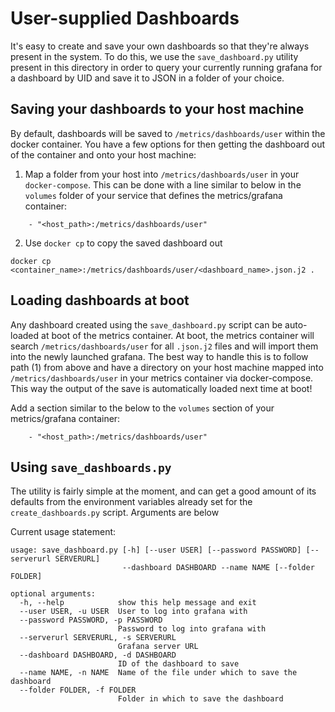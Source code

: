# User-supplied Dashboards

It's easy to create and save your own dashboards so that they're always present in the system. To do this, we use the `save_dashboard.py` utility present in this directory in order to query your currently running grafana for a dashboard by UID and save it to JSON in a folder of your choice.

## Saving your dashboards to your host machine

By default, dashboards will be saved to `/metrics/dashboards/user` within the docker container. You have a few options for then getting the dashboard out of the container and onto your host machine:

1. Map a folder from your host into `/metrics/dashboards/user` in your `docker-compose`. This can be done with a line similar to below in the `volumes` folder of your service that defines the metrics/grafana container:
```
    - "<host_path>:/metrics/dashboards/user"
```
2. Use `docker cp` to copy the saved dashboard out
```
docker cp <container_name>:/metrics/dashboards/user/<dashboard_name>.json.j2 .
```

## Loading dashboards at boot

Any dashboard created using the `save_dashboard.py` script can be auto-loaded at boot of the metrics container. At boot, the metrics container will search `/metrics/dashboards/user` for all `.json.j2` files and will import them into the newly launched grafana. The best way to handle this is to follow path (1) from above and have a directory on your host machine mapped into `/metrics/dashboards/user` in your metrics container via docker-compose. This way the output of the save is automatically loaded next time at boot!

Add a section similar to the below to the `volumes` section of your metrics/grafana container:

```
    - "<host_path>:/metrics/dashboards/user"
```

## Using `save_dashboards.py`

The utility is fairly simple at the moment, and can get a good amount of its defaults from the environment variables already set for the `create_dashboards.py` script. Arguments are below

Current usage statement:

```
usage: save_dashboard.py [-h] [--user USER] [--password PASSWORD] [--serverurl SERVERURL]
                         --dashboard DASHBOARD --name NAME [--folder FOLDER]

optional arguments:
  -h, --help            show this help message and exit
  --user USER, -u USER  User to log into grafana with
  --password PASSWORD, -p PASSWORD
                        Password to log into grafana with
  --serverurl SERVERURL, -s SERVERURL
                        Grafana server URL
  --dashboard DASHBOARD, -d DASHBOARD
                        ID of the dashboard to save
  --name NAME, -n NAME  Name of the file under which to save the dashboard
  --folder FOLDER, -f FOLDER
                        Folder in which to save the dashboard
```
